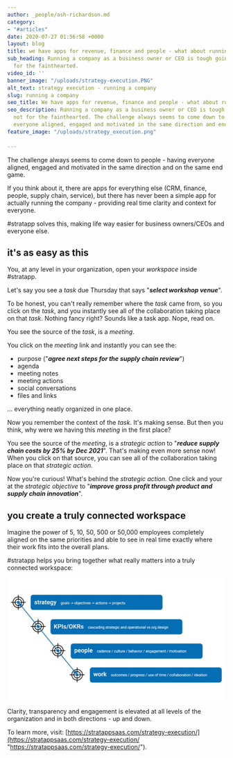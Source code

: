 ```yaml
---
author: _people/ash-richardson.md
category:
- "#articles"
date: 2020-07-27 01:56:58 +0000
layout: blog
title: we have apps for revenue, finance and people - what about running the company?
sub_heading: Running a company as a business owner or CEO is tough going, it's not
  for the fainthearted.
video_id: ''
banner_image: "/uploads/strategy-execution.PNG"
alt_text: strategy execution - running a company
slug: running a company
seo_title: We have apps for revenue, finance and people - what about running the company?
seo_description: Running a company as a business owner or CEO is tough going, it's
  not for the fainthearted. The challenge always seems to come down to people - keeping
  everyone aligned, engaged and motivated in the same direction and end game.
feature_image: "/uploads/strategy_execution.png"

---
```

The challenge always seems to come down to people - having everyone aligned, engaged and motivated in the same direction and on the same end game.

If you think about it, there are apps for everything else (CRM, finance, people, supply chain, service), but there has never been a simple app for actually running the company - providing real time clarity and context for everyone.

\#stratapp solves this, making life way easier for business owners/CEOs and everyone else.

## it's as easy as this

You, at any level in your organization, open your _workspace_ inside #stratapp.

Let's say you see a _task_ due Thursday that says "**_select workshop venue_**".

To be honest, you can't really remember where the _task_ came from, so you click on the _task_, and you instantly see all of the collaboration taking place on that _task_.  Nothing fancy right?  Sounds like a task app.  Nope, read on.

You see the source of the _task_, is a _meeting_.

You click on the _meeting_ link and instantly you can see the:

* purpose ("**_agree next steps for the supply chain review_**")
* agenda
* meeting notes
* meeting actions
* social conversations
* files and links

... everything neatly organized in one place.

Now you remember the context of the _task_.  It's making sense.  But then you think, why were we having this _meeting_ in the first place?

You see the source of the _meeting_, is a _strategic action_ to "**_reduce supply chain costs by 25% by Dec 2021_**".  That's making even more sense now!  When you click on that source, you can see all of the collaboration taking place on that _strategic action_.

Now you're curious!  What's behind the _strategic action._  One click and your at the _strategic objective_ to "**_improve gross profit through product and supply chain innovation_**".

## you create a truly connected workspace

Imagine the power of 5, 10, 50, 500 or 50,000 employees completely aligned on the same priorities and able to see in real time exactly where their work fits into the overall plans.

\#stratapp helps you bring together what really matters into a truly connected workspace:

![](/uploads/connect.JPG)

Clarity, transparency and engagement is elevated at all levels of the organization and in both directions - up and down.

To learn more, visit: [https://stratappsaas.com/strategy-execution/](https://stratappsaas.com/strategy-execution/ "https://stratappsaas.com/strategy-execution/").

 